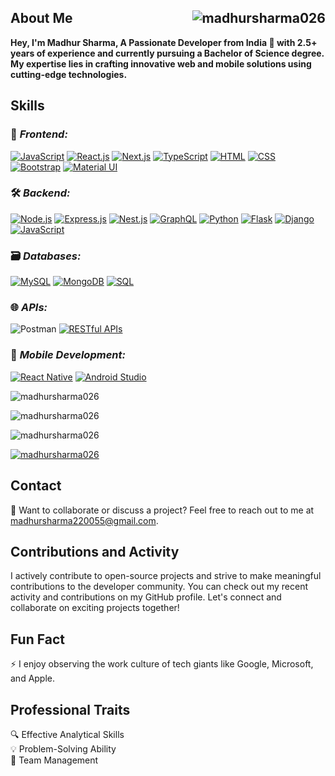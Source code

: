 ## About Me <span style="float: right;"> <img src="https://komarev.com/ghpvc/?username=madhursharma026&label=Profile%20views&color=0e75b6&style=flat" alt="madhursharma026" /> </span>

**Hey, I'm Madhur Sharma, A Passionate Developer from India 🚀 with 2.5+ years of experience and currently pursuing a Bachelor of Science degree. My expertise lies in crafting innovative web and mobile solutions using cutting-edge technologies.**

## Skills
### 🚀 *Frontend:*  
[![JavaScript](https://img.icons8.com/color/48/000000/javascript.png)](https://www.javascript.com/)
[![React.js](https://img.icons8.com/color/48/000000/react-native.png)](https://reactjs.org/)
[![Next.js](https://img.icons8.com/color/48/000000/nextjs.png)](https://nextjs.org/)
[![TypeScript](https://img.icons8.com/color/48/000000/typescript.png)](https://www.typescriptlang.org/)
[![HTML](https://img.icons8.com/color/48/000000/html-5.png)](https://developer.mozilla.org/en-US/docs/Web/HTML)
[![CSS](https://img.icons8.com/color/48/000000/css3.png)](https://developer.mozilla.org/en-US/docs/Web/CSS)
[![Bootstrap](https://img.icons8.com/color/48/000000/bootstrap.png)](https://getbootstrap.com/)
[![Material UI](https://img.icons8.com/color/48/000000/material-ui.png)](https://mui.com/)

### 🛠 *Backend:*  
[![Node.js](https://img.icons8.com/color/48/000000/nodejs.png)](https://nodejs.org/)
[![Express.js](https://img.icons8.com/color/48/000000/express.png)](https://expressjs.com/)
[![Nest.js](https://img.icons8.com/color/48/000000/nestjs.png)](https://nestjs.com/)
[![GraphQL](https://img.icons8.com/color/48/000000/graphql.png)](https://graphql.org/)
[![Python](https://img.icons8.com/color/48/000000/python.png)](https://www.python.org/)
[![Flask](https://img.icons8.com/color/48/000000/flask.png)](https://flask.palletsprojects.com/)
[![Django](https://img.icons8.com/color/48/000000/django.png)](https://www.djangoproject.com/)
[![JavaScript](https://img.icons8.com/color/48/000000/javascript.png)](https://www.javascript.com/)

### 🗃 *Databases:*  
[![MySQL](https://img.icons8.com/color/48/000000/mysql.png)](https://www.mysql.com/)
[![MongoDB](https://img.icons8.com/color/48/000000/mongodb.png)](https://www.mongodb.com/)
[![SQL](https://img.icons8.com/color/48/000000/sql.png)](https://www.w3schools.com/sql/)

### 🌐 *APIs:*  
![Postman](https://img.shields.io/badge/Postman-FF6C37?style=plastic&logo=postman&logoColor=white)
[![RESTful APIs](https://img.icons8.com/color/48/000000/api-settings.png)](https://restfulapi.net/)

### 📱 *Mobile Development:*  
[![React Native](https://img.icons8.com/color/48/000000/react-native.png)](https://reactnative.dev/)
[![Android Studio](https://img.icons8.com/color/48/000000/android-studio.png)](https://developer.android.com/studio)

<p align="left"> <img src="https://github-readme-stats.vercel.app/api/top-langs?username=madhursharma026&show_icons=true&locale=en&layout=compact" alt="madhursharma026" /> </p>
<p align="left"> <img src="https://github-readme-stats.vercel.app/api?username=madhursharma026&show_icons=true&locale=en" alt="madhursharma026" /> </p>
<p align="left"><img src="https://github-readme-streak-stats.herokuapp.com/?user=madhursharma026&" alt="madhursharma026" /></p>
<p align="left"> <a href="https://github.com/ryo-ma/github-profile-trophy"><img src="https://github-profile-trophy.vercel.app/?username=madhursharma026" alt="madhursharma026" /></a> </p>

## Contact
📧 Want to collaborate or discuss a project? Feel free to reach out to me at madhursharma220055@gmail.com.

## Contributions and Activity
I actively contribute to open-source projects and strive to make meaningful contributions to the developer community. You can check out my recent activity and contributions on my GitHub profile.
Let's connect and collaborate on exciting projects together!

## Fun Fact
⚡ I enjoy observing the work culture of tech giants like Google, Microsoft, and Apple.

## Professional Traits
🔍 Effective Analytical Skills  
💡 Problem-Solving Ability  
👥 Team Management  
